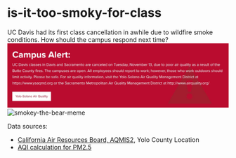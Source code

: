 # is-it-too-smoky-for-class
UC Davis had its first class cancellation in awhile due to wildfire smoke conditions. How should the campus respond next time?
![campus cancellation](https://github.com/kylezoa/is-it-too-smoky-for-class/blob/master/memes/campusannouncement.JPG)
![smokey-the-bear-meme](https://i.imgur.com/wfRj0FI.jpg)

Data sources:
* [California Air Resources Board, AQMIS2](https://www.arb.ca.gov/aqmis2/aqdselect.php?tab=daily), Yolo County Location
* [AQI calculation for PM2.5](https://forum.airnowtech.org/t/daily-and-hourly-aqi-pm2-5/171)
